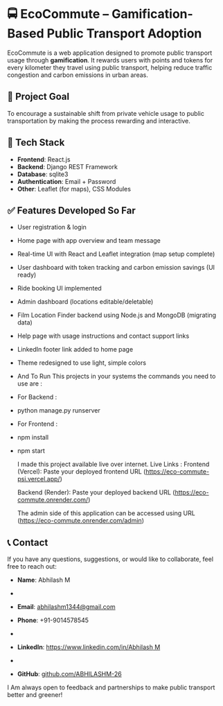 # 🚍 EcoCommute – Gamification-Based Public Transport Adoption

EcoCommute is a web application designed to promote public transport usage through **gamification**. It rewards users with points and tokens for every kilometer they travel using public transport, helping reduce traffic congestion and carbon emissions in urban areas.

## 🌟 Project Goal

To encourage a sustainable shift from private vehicle usage to public transportation by making the process rewarding and interactive.

## 🔧 Tech Stack

- **Frontend**: React.js
- **Backend**: Django REST Framework
- **Database**: sqlite3
- **Authentication**: Email + Password
- **Other**: Leaflet (for maps), CSS Modules

## ✅ Features Developed So Far

- User registration & login
- Home page with app overview and team message
- Real-time UI with React and Leaflet integration (map setup complete)
- User dashboard with token tracking and carbon emission savings (UI ready)
- Ride booking UI implemented
- Admin dashboard (locations editable/deletable)
- Film Location Finder backend using Node.js and MongoDB (migrating data)
- Help page with usage instructions and contact support links
- LinkedIn footer link added to home page
- Theme redesigned to use light, simple colors

- And To Run This projects in your systems the commands you need to use are :
- For Backend :
- python manage.py runserver
- For Frontend :
- npm install <for installing necessary node modules and packages>
- npm start

  I made this project available live over internet.
    Live Links :
    Frontend (Vercel): Paste your deployed frontend URL (https://eco-commute-psi.vercel.app/)
  
    Backend (Render): Paste your deployed backend URL (https://eco-commute.onrender.com/)
  
    The admin side of this application can be accessed using URL (https://eco-commute.onrender.com/admin)
  
## 📞 Contact

If you have any questions, suggestions, or would like to collaborate, feel free to reach out:

- **Name**:  Abhilash M
- 
- **Email**: abhilashm1344@gmail.com

- **Phone**: +91-9014578545
- 
- **LinkedIn**: [https://www.linkedin.com/in/Abhilash M](https://www.linkedin.com/in/abhilashmellacheruvu/)
- 
- **GitHub**: [github.com/ABHILASHM-26](https://github.com/ABHILASM-26)

I Am always open to feedback and partnerships to make public transport better and greener!
